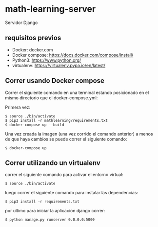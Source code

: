 # math-learning-server

Servidor Django

## requisitos previos

- Docker: docker.com
- Docker compose: https://docs.docker.com/compose/install/
- Python3: https://www.python.org/
- virtualenv: https://virtualenv.pypa.io/en/latest/

## Correr usando Docker compose

Correr el siguiente comando en una terminal estando posicionado en el mismo directorio que el docker-compose.yml:

Primera vez:

    $ source ./bin/activate
    $ pip3 install -r mathlearning/requirements.txt 
    $ docker-compose up --build
    
Una vez creada la imagen (una vez corrido el comando anterior) a menos de que haya cambios se puede correr el siguiente comando:

    $ docker-compose up


## Correr utilizando un virtualenv

correr el siguiente comando para activar el entorno virtual:

    $ source ./bin/activate

luego correr el siguiente comando para instalar las dependencias:

    $ pip3 install -r requirements.txt 

por ultimo para iniciar la aplicacion django correr:

    $ python manage.py runserver 0.0.0.0:5000
